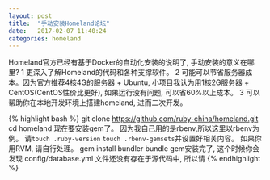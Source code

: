 ```yaml
---
layout: post
title:  "手动安装Homeland论坛"
date:   2017-02-07 11:40:24
categories: homeland
---
```


Homeland官方已经有基于Docker的自动化安装的说明了, 手动安装的意义在哪里?
1 更深入了解Homeland的代码和各种支撑软件。
2 可能可以节省服务器成本。因为官方推荐4核4G的服务器 + Ubuntu, 小项目我认为用1核2G服务器 + CentOS(CentOS性价比更好), 如果运行没有问题, 可以省60%以上成本。
3 可以帮助你在本地开发环境上搭建homeland, 进而二次开发。

{% highlight bash %}
git clone https://github.com/ruby-china/homeland.git
cd homeland
现在要安装gem了。
因为我自己用的是rbenv,所以这里以rbenv为例。 请`touch .ruby-version` `touch .rbenv-gemsets`并设置好相关内容。
如果你用RVM, 请自行处理。
gem install bundler
bundle
gem安装完了, 这个时候你会发现 config/database.yml 文件还没有存在于源代码中, 所以请
{% endhighlight %}

